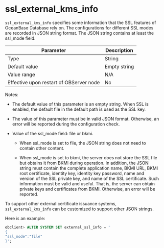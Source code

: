 # ssl_external_kms_info


`ssl_external_kms_info` specifies some information that the SSL features of OceanBase Database rely on. The configurations for different SSL modes are recorded in JSON string format. The JSON string contains at least the ssl_mode field.


| Parameter | Description |
|------------------|------|
| Type | String |
| Default value | Empty string |
| Value range | N/A |
| Effective upon restart of OBServer node | No |



Notes:

* The default value of this parameter is an empty string. When SSL is enabled, the default file in the default path is used as the SSL key.



* The value of this parameter must be in valid JSON format. Otherwise, an error will be reported during the configuration check.



* Value of the ssl_mode field: file or bkmi.

   * When ssl_mode is set to file, the JSON string does not need to contain other content.



   * When ssl_mode is set to bkmi, the server does not store the SSL file but obtains it from BKMI during operation. In addition, the JSON string must contain the complete application name, BKMI URL, BKMI root certificate, identity key, identity key password, name and version of the SSL private key, and name of the SSL certificate. Such information must be valid and useful. That is, the server can obtain private keys and certificates from BKMI. Otherwise, an error will be reported.









To support other external certificate issuance systems, `ssl_external_kms_info` can be customized to support other JSON strings.

Here is an example:

```sql
obclient> ALTER SYSTEM SET external_ssl_info = '
{
"ssl_mode":"file"
}';
